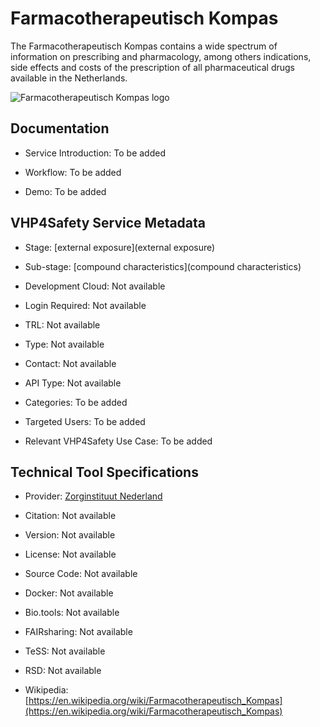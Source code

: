 # Farmacotherapeutisch Kompas

<!--- This file is autogenerated. Edit farmacokompas.json to make changes in this page. --->

The Farmacotherapeutisch Kompas contains a wide spectrum of information on prescribing and pharmacology, among others indications, side effects and costs of the prescription of all pharmaceutical drugs available in the Netherlands.

![Farmacotherapeutisch Kompas logo](https://raw.githubusercontent.com/VHP4Safety/cloud/main/docs/service/https://media.licdn.com/dms/image/v2/D4E22AQGdpGoAGxQ9Ww/feedshare-shrink_2048_1536/feedshare-shrink_2048_1536/0/1706625689055?e=2147483647&v=beta&t=ex-VMBmT6rICqE93RC6lpOEBZsesQnlpfk1ZMWi0Bko)

## Documentation

* Service Introduction: To be added

* Workflow: To be added

* Demo: To be added

<h4 id='tess-widget-materials-header'></h4>

<div id='tess-widget-materials-list' class='tess-widget tess-widget-list'></div>
<script>
  function initTeSSWidgets() {
    var query = 'farmacokompas';
    if (query.trim() != '') {
      TessWidget.Materials(document.getElementById('tess-widget-materials-list'),
                           'SimpleList',
                           {
                             opts: {
                               enableSearch: false
                             },
                             params: {
                               pageSize: 5,
                               q: query
                             }
                           });
      document.getElementById('tess-widget-materials-header').innerHTML = 'Documentation from ELIXIR TeSS'
    }
}
</script>
<script async='' defer='' src='https://elixirtess.github.io/TeSS_widgets/components/js/tess-widget-standalone.js' onload='initTeSSWidgets()'></script>


## VHP4Safety Service Metadata

* Stage: <span class="glossary_term">[external exposure](external exposure)</span>

* Sub-stage: <span class="glossary_term">[compound characteristics](compound characteristics)</span>

* Development Cloud: Not available

* Login Required: Not available

* TRL: Not available

* Type: Not available

* Contact: Not available

* API Type: Not available

* Categories: To be added

* Targeted Users: To be added

* Relevant VHP4Safety Use Case: To be added

## Technical Tool Specifications

* Provider: [Zorginstituut Nederland](https://www.farmacotherapeutischkompas.nl/algemeen/contact)

* Citation: Not available

* Version: Not available

* License: Not available

* Source Code: Not available

* Docker: Not available

* Bio.tools: Not available

* FAIRsharing: Not available

* TeSS: Not available

* RSD: Not available

* Wikipedia: [https://en.wikipedia.org/wiki/Farmacotherapeutisch_Kompas](https://en.wikipedia.org/wiki/Farmacotherapeutisch_Kompas)

<script type="application/ld+json">
  {
    "@context": "https://schema.org/",
    "@type": "SoftwareApplication",
    "http://purl.org/dc/terms/conformsTo": {
      "@type": "CreativeWork", "@id": "https://bioschemas.org/profiles/ComputationalTool/1.0-RELEASE"
    },
    "@id" : "https://vhp4safety.github.io/cloud/service/farmacokompas",
    "name": "Farmacotherapeutisch Kompas",
    "description": "The Farmacotherapeutisch Kompas contains a wide spectrum of information on prescribing and pharmacology, among others indications, side effects and costs of the prescription of all pharmaceutical drugs available in the Netherlands.",
    "url": "https://www.farmacotherapeutischkompas.nl/"
  }
</script>
